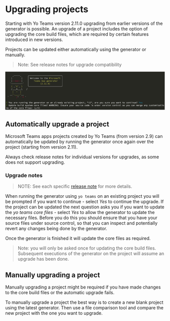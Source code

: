 # Upgrading projects

Starting with Yo Teams version 2.11.0 upgrading from earlier versions of the generator is possible. An upgrade of a project includes the option of upgrading the core build files, which are required by certain features introduced in new versions.

Projects can be updated either automatically using the generator or manually.

> Note: See release notes for upgrade compatibility

![](images/upgrade-project.png)

## Automatically upgrade a project

Microsoft Teams apps projects created by Yo Teams (from version 2.9) can automatically be updated by running the generator once again over the project (starting from version 2.11).

Always check release notes for individual versions for upgrades, as some does not support upgrading.

### Upgrade notes

> NOTE: See each specific [release note](./Releases) for more details.

When running the generator using `yo teams` on an existing project you will be prompted if you want to continue - select *Yes* to continue the upgrade. If the project can be updated the next question asks you if you want to update the *yo teams core files* - select *Yes* to allow the generator to update the necessary files. Before you do this you should ensure that you have your source files under source control, so that you can inspect and potentially revert any changes being done by the generator.

Once the generator is finished it will update the core files as required.

> Note: you will only be asked once for updating the core build files. Subsequent executions of the generator on the project will assume an upgrade has been done.

## Manually upgrading a project

Manually upgrading a project might be required if you have made changes to the core build files or the automatic upgrade fails.

To manually upgrade a project the best way is to create a new blank project using the latest generator. Then use a file comparison tool and compare the new project with the one you want to upgrade.
